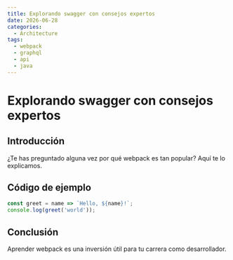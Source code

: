 ```yaml
---
title: Explorando swagger con consejos expertos
date: 2026-06-28
categories:
  - Architecture
tags:
  - webpack
  - graphql
  - api
  - java
---
```


# Explorando swagger con consejos expertos

## Introducción

¿Te has preguntado alguna vez por qué webpack es tan popular? Aquí te lo explicamos.

## Código de ejemplo

```javascript
const greet = name => `Hello, ${name}!`;
console.log(greet('world'));
```

## Conclusión

Aprender webpack es una inversión útil para tu carrera como desarrollador.